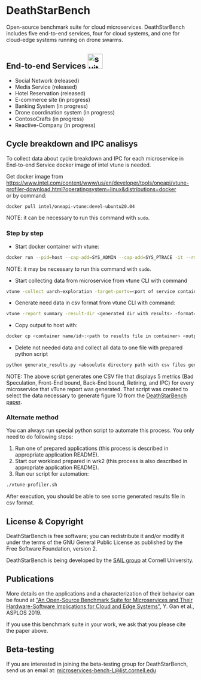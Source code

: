 # DeathStarBench

Open-source benchmark suite for cloud microservices. DeathStarBench includes five end-to-end services, four for cloud systems, and one for cloud-edge systems running on drone swarms. 

## End-to-end Services <img src="microservices_bundle4.png" alt="suite-icon" width="40"/>

* Social Network (released)
* Media Service (released)
* Hotel Reservation (released)
* E-commerce site (in progress)
* Banking System (in progress)
* Drone coordination system (in progress)
* ContosoCrafts (in progress)
* Reactive-Company (in progress)

## Cycle breakdown and IPC analisys 

To collect data about cycle breakdown and IPC for each microservice in End-to-end Service docker image of intel vtune is needed. 

Get docker image from https://www.intel.com/content/www/us/en/developer/tools/oneapi/vtune-profiler-download.html?operatingsystem=linux&distributions=docker \
or by command: 

```bash
docker pull intel/oneapi-vtune:devel-ubuntu20.04
```

NOTE: it can be necessary to run this command with ```sudo```.

### Step by step

* Start docker container with vtune:

```bash
docker run --pid=host --cap-add=SYS_ADMIN --cap-add=SYS_PTRACE -it --rm <vtune image name/id>
```

NOTE: it may be necessary to run this command with ```sudo```.

* Start collecting data from microservice from vtune CLI with command

```bash
vtune -collect uarch-exploration -target-ports=<port of service container to profile> -d \<duration in sec>
```

* Generate need data in csv format from vtune CLI with command:

```bash
vtune -report summary -result-dir <generated dir with results> -format=csv -report-output <output path with name>
```

* Copy output to host with:

```bash
docker cp <container name/id>:<path to results file in container> <output path on host>
```

* Delete not needed data and collect all data to one file with prepared python script

```bash
python generate_results.py <absoulute directory path with csv files generated with vtune> <result file> 
```
NOTE: 
The above script generates one CSV file that displays 5 metrics (Bad Speculation, Front-End bound, Back-End bound, Retiring, and IPC) for every microservice that vTune report was generated.
That script was created to select the data necessary to generate figure 10 from the [DeathStarBench paper](https://www.csl.cornell.edu/~delimitrou/papers/2019.asplos.microservices.pdf).


### Alternate method

You can always run special python script to automate this process. 
You only need to do following steps:

1. Run one of prepared applications (this process is described in
appropriate application README).
2. Start our workload prepared in wrk2 (this process is also described
in appropriate application README).
3. Run our script for automation:

```bash
./vtune-profiler.sh
```

After execution, you should be able to see some generated results file
in csv format. 

## License & Copyright 

DeathStarBench is free software; you can redistribute it and/or modify it under the terms of the GNU General Public License as published by the Free Software Foundation, version 2.

DeathStarBench is being developed by the [SAIL group](http://sail.ece.cornell.edu/) at Cornell University. 

## Publications

More details on the applications and a characterization of their behavior can be found at ["An Open-Source Benchmark Suite for Microservices and Their Hardware-Software Implications for Cloud and Edge Systems"](http://www.csl.cornell.edu/~delimitrou/papers/2019.asplos.microservices.pdf), Y. Gan et al., ASPLOS 2019. 

If you use this benchmark suite in your work, we ask that you please cite the paper above. 


## Beta-testing

If you are interested in joining the beta-testing group for DeathStarBench, send us an email at: <microservices-bench-L@list.cornell.edu>
